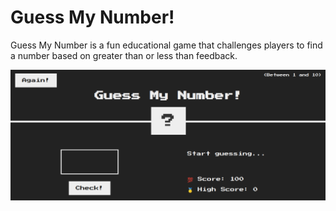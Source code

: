 # Guess My Number!

Guess My Number is a fun educational game that challenges players to find a number based on greater than or less than feedback.

![](img/Guess-My-Number.png)
